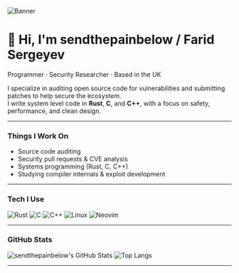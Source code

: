 ![Banner](https://media.tenor.com/images/5d58bc1ea2ab1131b8d1a650d7510f0f/tenor.gif)

# 👋 Hi, I'm sendthepainbelow / Farid Sergeyev

Programmer · Security Researcher · Based in the UK

I specialize in auditing open source code for vulnerabilities and submitting patches to help secure the ecosystem.  
I write system level code in **Rust**, **C**, and **C++**, with a focus on safety, performance, and clean design.

---

### Things I Work On
-  Source code auditing
-  Security pull requests & CVE analysis
-  Systems programming (Rust, C, C++)
-  Studying compiler internals & exploit development

---

### Tech I Use
![Rust](https://img.shields.io/badge/Rust-000000?style=for-the-badge&logo=rust&logoColor=white)
![C](https://img.shields.io/badge/C-00599C?style=for-the-badge&logo=c&logoColor=white)
![C++](https://img.shields.io/badge/C++-00599C?style=for-the-badge&logo=c%2B%2B&logoColor=white)
![Linux](https://img.shields.io/badge/Linux-FCC624?style=for-the-badge&logo=linux&logoColor=black)
![Neovim](https://img.shields.io/badge/NeoVim-57A143?style=for-the-badge&logo=neovim&logoColor=white)

---

### GitHub Stats

![sendthepainbelow's GitHub Stats](https://github-readme-stats.vercel.app/api?username=sendthepainbelow&show_icons=true&theme=radical)
![Top Langs](https://github-readme-stats.vercel.app/api/top-langs/?username=sendthepainbelow&layout=compact&theme=radical)

---

